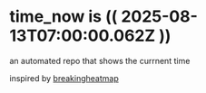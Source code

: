 # time_now is (( 2025-08-13T07:00:00.062Z ))

an automated repo that shows the currnent time

inspired by [breakingheatmap](https://github.com/breakingheatmap/breakingheatmap)